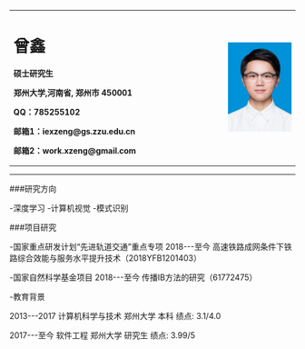 <div>
<table border="0">
  <tr>
    <td width="75%">
      <h1>曾鑫</h1>
      <p><b>硕士研究生</b></p>
      <p><b>郑州大学,河南省, 郑州市 450001</b></p>
      <p><b>QQ：785255102</b></p>
      <p><b>邮箱1：iexzeng@gs.zzu.edu.cn</b></p>
      <p><b>邮箱2：work.xzeng@gmail.com</b></p>
    </td>
    <td width="25%">
      <img src="/zx.jpg" width="100%">
    </td>
  </tr>
</table>
</div>

---

###研究方向

-深度学习
-计算机视觉
-模式识别

###项目研究

-国家重点研发计划“先进轨道交通”重点专项
2018---至今 高速铁路成网条件下铁路综合效能与服务水平提升技术（2018YFB1201403）


-国家自然科学基金项目
2018---至今 传播IB方法的研究（61772475）


-教育背景

2013---2017 计算机科学与技术 郑州大学 本科 绩点: 3.1/4.0  

2017---至今 软件工程 郑州大学 研究生 绩点: 3.99/5 
